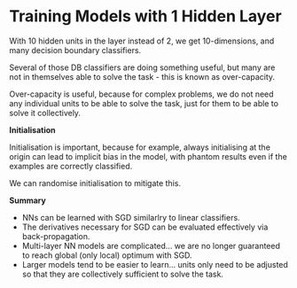# Training Models with 1 Hidden Layer

With 10 hidden units in the layer instead of 2, we get 10-dimensions, and many decision boundary classifiers.

Several of those DB classifiers are doing something useful, but many are not in themselves able to solve the task - this is known as over-capacity.

Over-capacity is useful, because for complex problems, we do not need any individual units to be able to solve the task, just for them to be able to solve it collectively.

**Initialisation**

Initialisation is important, because for example, always initialising at the origin can lead to implicit bias in the model, with phantom results even if the examples are correctly classified.

We can randomise initialisation to mitigate this.

**Summary**

- NNs can be learned with SGD similarlry to linear classifiers.
- The derivatives necessary for SGD can be evaluated effectively via back-propagation.
- Multi-layer NN models are complicated... we are no longer guaranteed to reach global (only local) optimum with SGD.
- Larger models tend to be easier to learn... units only need to be adjusted so that they are collectively sufficient to solve the task.
